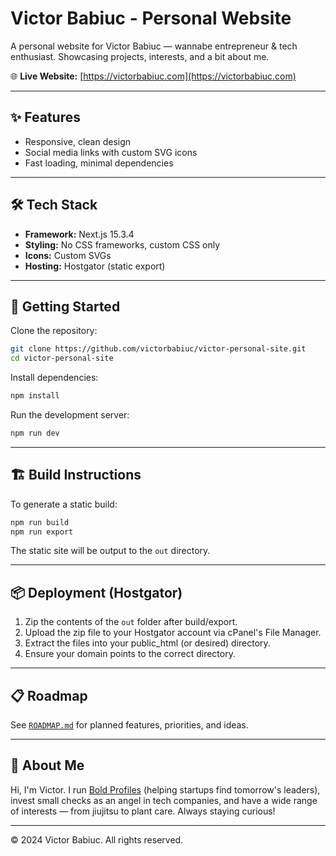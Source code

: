 # Victor Babiuc - Personal Website

A personal website for Victor Babiuc — wannabe entrepreneur & tech enthusiast. Showcasing projects, interests, and a bit about me.

🌐 **Live Website:** [https://victorbabiuc.com](https://victorbabiuc.com)

---

## ✨ Features
- Responsive, clean design
- Social media links with custom SVG icons
- Fast loading, minimal dependencies

---

## 🛠️ Tech Stack
- **Framework:** Next.js 15.3.4
- **Styling:** No CSS frameworks, custom CSS only
- **Icons:** Custom SVGs
- **Hosting:** Hostgator (static export)

---

## 🚀 Getting Started

Clone the repository:
```bash
git clone https://github.com/victorbabiuc/victor-personal-site.git
cd victor-personal-site
```

Install dependencies:
```bash
npm install
```

Run the development server:
```bash
npm run dev
```

---

## 🏗️ Build Instructions

To generate a static build:
```bash
npm run build
npm run export
```
The static site will be output to the `out` directory.

---

## 📦 Deployment (Hostgator)
1. Zip the contents of the `out` folder after build/export.
2. Upload the zip file to your Hostgator account via cPanel's File Manager.
3. Extract the files into your public_html (or desired) directory.
4. Ensure your domain points to the correct directory.

---

## 📋 Roadmap
See [`ROADMAP.md`](./ROADMAP.md) for planned features, priorities, and ideas.

---

## 👤 About Me
Hi, I'm Victor. I run [Bold Profiles](https://boldprofiles.com/) (helping startups find tomorrow's leaders), invest small checks as an angel in tech companies, and have a wide range of interests — from jiujitsu to plant care. Always staying curious!

---

© 2024 Victor Babiuc. All rights reserved.

